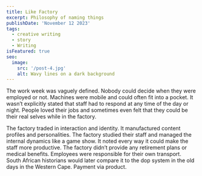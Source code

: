 ```yaml
---
title: Like Factory
excerpt: Philosophy of naming things
publishDate: 'November 12 2023'
tags:
  - creative writing
  - story
  - Writing
isFeatured: true
seo:
  image:
    src: '/post-4.jpg'
    alt: Wavy lines on a dark background
---
```


The work week was vaguely defined. Nobody could decide when they were employed or not. Machines were mobile and could often fit into a pocket. It wasn’t explicitly stated that staff had to respond at any time of the day or night. People loved their jobs and sometimes even felt that they could be their real selves while in the factory. 

The factory traded in interaction and identity. It manufactured content profiles and personalities. The factory studied their staff and managed the internal dynamics like a game show. It noted every way it could make the staff more productive. The factory didn’t provide any retirement plans or medical benefits. Employees were responsible for their own transport. South African historians would later compare it to the dop system in the old days in the Western Cape. Payment via product.
